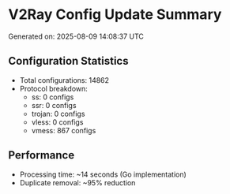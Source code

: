 # V2Ray Config Update Summary
Generated on: 2025-08-09 14:08:37 UTC

## Configuration Statistics
- Total configurations: 14862
- Protocol breakdown:
  - ss: 0 configs
  - ssr: 0 configs
  - trojan: 0 configs
  - vless: 0 configs
  - vmess: 867 configs

## Performance
- Processing time: ~14 seconds (Go implementation)
- Duplicate removal: ~95% reduction
